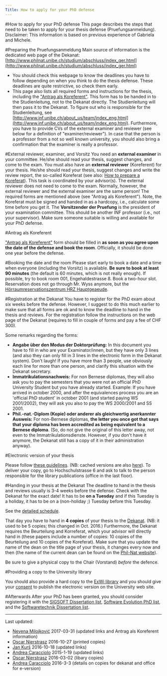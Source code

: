 ```yaml
---
Title: How to apply for your PhD defense
---
```

#How to apply for your PhD defense
This page describes the steps that need to be taken to apply for your thesis defense (Pruefungsanmeldung). Disclaimer: This information is based on previous experience of Gabriela and Michele. 

#Preparing the Pruefungsanmeldung
Main source of information is the dedicated web page of the Dekanat: [http://www.philnat.unibe.ch/studium/abschluss/index_ger.html](http://www.philnat.unibe.ch/studium/abschluss/index_ger.html)


-  You should check this webpage to know the deadlines you have to follow depending on when you think to do the thesis defense. These deadlines are quite restrictive, so check them early.
-  This page also lists all required forms and instructions for the thesis, including the ["Antrag als Koreferent"](https://edit.cms.unibe.ch/unibe/portal/fak_naturwis/content/e17061/e148295/e153738/pane153745/e178048/files199218/Antrag_Koreferent_ger.pdf). This form has to be handed in to the Studienleitung, not to the Dekanat directly. The Studienleitung will then pass it to the Dekanat. To figure out who is responsible for the Studienleitung, see [http://www.inf.unibe.ch/about_us/team/index_eng.html](http://www.inf.unibe.ch/about_us/team/index_eng.html). Furthermore, you have to provide CVs of the external examiner and reviewer (see below for a definition of "examiner/reviewer"). In case that the person is a professor from a not so well known university, you should also bring a confirmation that the examiner is really a professor.

#External reviewer, examiner, and Vorsitz
You need an <b>external examiner</b> in your committee. He/she should read your thesis, suggest changes, and come to the exam. You must also have an <b>external reviewer</b> (Koreferent) for your thesis. He/she should read your thesis, suggest changes and write the review report, the so-called Koreferat (see also: [How to prepare a Koreferat](%base_url%/wiki/howtos/howtoprepareakoreferat)). This task is coordinated by your advisor(s). The external reviewer does not need to come to the exam. Normally, however, the external reviewer and the external examiner are the same person! The required forms are mentioned above (see "Antrag als Koreferent"). Note, the Koreferat must be signed and handed in as a hardcopy, i.e., calculate some time before you get it.
The <b>Vorsitzender der Pruefung</b> is the president of your examination committee. This should be another INF professor (i.e., not your supervisor). Make sure someone suitable is willing and available for your PhD defense.

#Antrag als Koreferent

["Antrag als Koreferent"](https://edit.cms.unibe.ch/unibe/portal/fak_naturwis/content/e17061/e148295/e153738/pane153745/e178048/files199218/Antrag_Koreferent_ger.pdf) form should be filled in **as soon as you agree upon the date of the defense and book the room**. Officially, it should be done one year before the defense.

#Booking the date and the room
Please start early to book a date and a time when everyone (including the Vorsitz) is available. **Be sure to book at least 90 minutes** (the default is 60 minutes, which is not really enough). If possible, try to book room 001, Engehaldestrasse 8. Book a two-hour slot. Reservation does not go through Mr. Wyss anymore, but the [Hörraumreservationszentrum HRZ Hauptgeaeude](http://hoerraeume.unibe.ch/standort.php?standort=Engehalde).

#Registration at the Dekanat
You have to register for the PhD exam about six weeks before the defense. However, I suggest to do this much earlier to make sure that all forms are ok and to know the deadline to hand in the thesis and reviews. For the registration follow the instructions on the web page of the Dekanat (requires to fill in couple of forms and pay a fee of CHF 300).

Some remarks regarding the forms:

-  <b>Angabe über den Modus der Doktorprüfung:</b> In this document you have to fill in who are your Examinator/innen, but they have only 3 lines (and also they can only fill in 3 lines in the electronic form in the Dekanat system). Don't laugh! If you have more than 3 people, use obviously each line for more than one person, and clarify this situation with the Dekanat secretary.
-  <b>Immatrikulationsnachweis:</b> For non Bernese diplomas, they will also ask you to pay the semesters that you were not an official PhD University Student but you have already started. Example: If you have arrived in october 2000, and after the equivalences process you are an 'official PhD student' in october 2001 (and started paying WS 2001/2002), they will ask you also to pay the WS 2000/2001 and SS 2001.
-  <b>Phil.-nat.-Diplom (Kopie) oder anderer als gleichwertig anerkannter Ausweis:</b> For non-Bernese diplomas, <b>the letter you once got that says that your diploma has been accredited as being equivalent to a Bernese diploma</b>. (So, do not give the original of this letter away, not even to the Immatrikulationsdienste. However, if you don't have it anymore, the Dekanat still has a copy of it in their administration anyway).

#Electronic version of your thesis

Please follow [these guidelines](http://www.unibe.ch/university/services/university_library/services/electronic_publishing/dissertations/index_eng.html).
(NB: cached versions are also [here](%assets_url%/download/e-Diss/)). To deliver your copy, go to Hochschulstrasse 6 and ask to talk to the person responsible for the library publications (office in the last floor). 

#Handing in your thesis at the Dekanat
The deadline to hand in the thesis and reviews usually is 3-4 weeks before the defense. Check with the Dekanat for the exact date! It has to be <b>on a Tuesday</b> and if this Tuesday is a holiday, it has to be on a (non-holiday ;) Tuesday before this Tuesday.

See the [detailed schedule](http://www.philnat.unibe.ch/studies/graduation/index_eng.html).


That day you have to hand in **4 copies** of your thesis to the [Dekanat](http://www.philnat.unibe.ch/ueber_uns/dekanat/studiensekretariat/index_ger.html). (NB: it used to be 5 copies; this changed in Oct. 2016.)
Furthermore, the Dekanat requires the Beurteilung and Korreferat, which your advisor will directly hand in  (these papers  include a number of copies: 10 copies of the Beurteilung and 10 copies of the Koreferat).
Make sure that you update the name of the dean on the title page of your thesis, it changes every now and then (the name of the current dean can be found on the [Phil-Nat website](http://www.philnat.unibe.ch/ueber_uns/dekanat/dekanatsleitung/index_ger.html)). 

Be sure to give a physical copy to the Chair (Vorstand) *before* the defence.

#Providing a copy to the University library

You should also provide a hard copy to the [ExWi library](%assets_url%/download/forms/OLD/Begleitbrief-englisch.pdf) and you should give your [consent](%assets_url%/download/forms/OLD/Declaration_Diss_E-Library_UB.pdf) to publish the electronic version on the University web site.

#Afterwards
After your PhD has been granted, you should consider registering it with the [SIGSOFT Dissertation list](https://www.sigsoft.org/resources/dissform.html), [Software Evolution PhD list](http://wiki.ercim.eu/wg/SoftwareEvolution/index.php/Theses), and the [Softwaretechnik Dissertation list](http://pi.informatik.uni-siegen.de/stt/dissertationen/).

---
Last updated: 

-  [Nevena Milojković](%base_url%/staff/Milojkovic) 2017-03-31 (updated links and Antrag als Koreferent information)
-  [Oscar Nierstrasz](%base_url%/staff/oscar) 2016-10-27 (printed copies)
-  [Jan Kurš](%base_url%/staff/kursjan) 2016-10-18 (updated links)
-  [Andrea Caracciolo](%base_url%/staff/Caracciolo) 2015-1-19   (updated links)
-  [Oscar Nierstrasz](%base_url%/staff/oscar) 2016-03-02 (libary copies)
-  [Andrea Caracciolo](%base_url%/staff/Caracciolo) 2016-3-3   (details on copies for dekanat and office for e-version)
